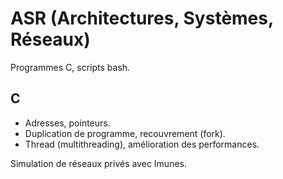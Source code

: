 # ASR (Architectures, Systèmes, Réseaux)

Programmes C, scripts bash. 
## C 
- Adresses, pointeurs.
- Duplication de programme, recouvrement (fork).
- Thread (multithreading), amélioration des performances.

Simulation de réseaux privés avec Imunes.
